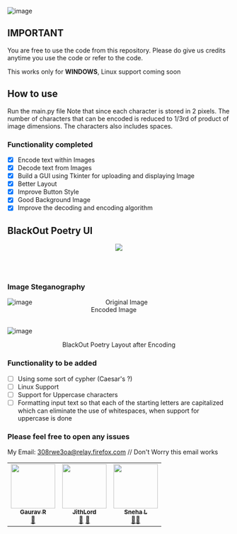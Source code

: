 ![image](https://user-images.githubusercontent.com/45201620/97779863-fabacf80-1ba6-11eb-8b9b-be9c91aa9176.png)
## IMPORTANT
You are free to use the code from this repository. Please do give us credits anytime you use the code or refer to the code.

This works only for **WINDOWS**, Linux support coming soon
## How to use
Run the main.py file
Note that since each character is stored in 2 pixels. The number of characters that can be encoded is reduced to 1/3rd of product of image dimensions. The characters also includes spaces.

### Functionality completed 
- [x] Encode text within Images
- [x] Decode text from Images
- [x] Build a GUI using Tkinter for uploading and displaying Image 
- [x] Better Layout
- [x] Improve Button Style
- [x] Good Background Image
- [x] Improve the decoding and encoding algorithm

## BlackOut Poetry UI
<p align="center">
<img src='https://user-images.githubusercontent.com/45201620/113385517-eb35f180-93a5-11eb-9dcc-ddddcc1dd28e.png'></p>
<br /> <br />

### Image Steganography
![image](https://user-images.githubusercontent.com/45201620/113386250-7794e400-93a7-11eb-963c-9504d6b1c0e9.png)
 &nbsp; &nbsp; &nbsp; &nbsp; &nbsp; &nbsp; &nbsp; &nbsp; &nbsp; &nbsp; &nbsp; &nbsp; &nbsp; &nbsp; &nbsp; &nbsp; &nbsp; &nbsp; &nbsp; &nbsp; &nbsp;Original Image &nbsp; &nbsp; &nbsp; &nbsp;  &nbsp; &nbsp; &nbsp; &nbsp; &nbsp; &nbsp; &nbsp; &nbsp; &nbsp; &nbsp; &nbsp; &nbsp; &nbsp; &nbsp; &nbsp; &nbsp; &nbsp; &nbsp; &nbsp; &nbsp; &nbsp; &nbsp; &nbsp; &nbsp; &nbsp; &nbsp; &nbsp; &nbsp; &nbsp; &nbsp; &nbsp; &nbsp; &nbsp; &nbsp; &nbsp; &nbsp; &nbsp; &nbsp; &nbsp; &nbsp; &nbsp; &nbsp; &nbsp; Encoded Image
<br /><br />
 
![image](https://user-images.githubusercontent.com/45201620/113386652-51bc0f00-93a8-11eb-94ec-7fce58d6814e.png)
<p align="center"> BlackOut Poetry Layout after Encoding </p>

### Functionality to be added 
- [ ] Using some sort of cypher (Caesar's ?)
- [ ] Linux Support
- [ ] Support for Uppercase characters
- [ ] Formatting input text so that each of the starting letters are capitalized which can eliminate the use of whitespaces, when support for uppercase is done 

### Please feel free to open any issues
My Email: 308rwe3oa@relay.firefox.com   // Don't Worry this email works

<table>
  <tr>
    <td align="center"><a href="https://github.com/gc347"><img src="https://avatars.githubusercontent.com/u/72063820?v=4" width="100px;" alt=""/><br /><sub><b>Gaurav R</b></sub></a><br /><a href="https://github.com/gc347" title="UI Design">👀</a></td>
   
   <td align="center"><a href="https://github.com/JithLord"><img src="https://avatars.githubusercontent.com/u/45201620?v=4" width="100px;" alt=""/><br /><sub><b>JithLord</b></sub></a><br /><a href="https://www.kaggle.com/jithinnambiarj" title="Kaggle">📖</a> <a href="#tool-jfmengels" title="Algorithm">🔧</a></td>

   <td align="center"><a href="https://github.com/sneha-l"><img src="https://avatars.githubusercontent.com/u/73346512?v=4" width="100px;" alt=""/><br /><sub><b>Sneha L</b></sub></a><br /><a href="https://github.com/all-contributors/all-contributors/commits?author=jfmengels" title="Documentation">📖</a><a href="#tool-jfmengels" title="Tools">🔧</a></td>
   
  </tr>
</table>


